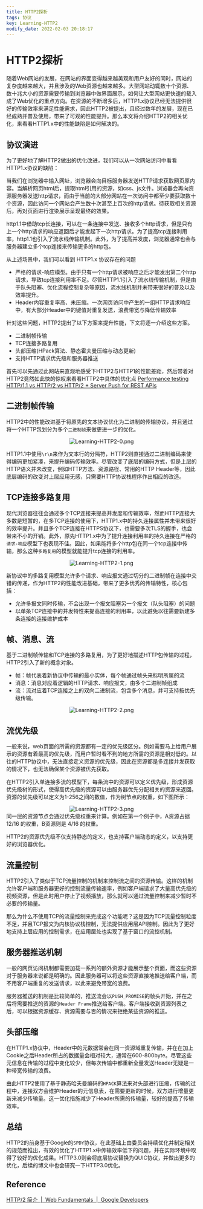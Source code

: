 ```yaml
---
title: HTTP2探析
tags: 协议
key: Learning-HTTP2
modify_date: 2022-02-03 20:18:17 
---
```


# HTTP2探析
随着Web网站的发展，在网站的界面变得越来越美观和用户友好的同时，网站的复杂度越来越大，并且涉及的Web资源也越来越多。大型网站动辄数十个资源、数十兆大小的资源需要传输到浏览器中做界面展示，如何让大型网站更快速的载入成了Web优化的重点方向。在资源的不断增多后，HTTP1.x协议已经无法提供很好的传输效率来满足性能需求，因此HTTP2被提出，且经过数年的发展，现在已经成熟并普及使用，带来了可观的性能提升。那么本文将介绍HTTP2的相关优化，来看看HTTP1.x中的性能缺陷是如何解决的。

<!--more-->

## 协议演进
为了更好地了解HTTP2做出的优化改进，我们可以从一次网站访问中看看HTTP1.x协议的缺陷：

当我们在浏览器中输入网址，浏览器会向目标服务器发送HTTP请求获取网页原内容。当解析网页html后，提取html引用的资源，如css、js文件。浏览器会再向资源服务器发送http请求，而由于当前的大部分网站在一次访问中都至少要获取数十个资源，因此访问一个网站会产生数十次甚至上百次的http请求。待获取相关资源后，再对页面进行渲染展示呈现最终的效果。

http1.1中借助tcp长连接，可以在一条连接中发送、接收多个http请求，但是只有上一个http请求的响应返回后才能发起下一次http请求。为了提高tcp连接利用率，http1.1也引入了流水线传输机制。此外，为了提高并发度，浏览器通常也会与服务器建立多个tcp连接来传输更多的http包。


从上述场景中，我们可以看到 HTTP1.x 协议存在的问题
- 严格的请求-响应模型。由于只有一个http请求被响应之后才能发出第二个http请求，导致tcp连接利用率不足。尽管HTTP1.1引入了流水线传输机制，但是由于队头阻塞、优化流程控制复杂等原因，流水线机制并未带来很好的普及以及效率提升。
- Header内容重复率高、未压缩。一次网页访问中产生的一组HTTP请求响应中，有大部分Header中的键值对重复发送，浪费带宽与降低传输效率

针对这些问题，HTTP2提出了以下方案来提升性能，下文将逐一介绍这些方案。
- 二进制帧传输
- TCP连接多路复用
- 头部压缩(HPack算法、静态霍夫曼压缩与动态更新)
- 支持HTTP请求优先级和服务器推送


首先可以先通过此网站来直观地感受下HTTP2与HTTP1的性能差距，然后带着对HTTP2竟然如此快的惊叹来看看HTTP2中具体的优化点
[Performance testing HTTP/1.1 vs HTTP/2 vs HTTP/2 + Server Push for REST APIs](https://evertpot.com/h2-parallelism/)



## 二进制帧传输
HTTP2中的性能改进基于将原先的文本协议优化为二进制的传输协议，并且通过将一个HTTP包划分为多个`二进制帧`来做更进一步的优化。

<div style="text-align: center">
<img title="Learning-HTTP2-0.png" src="/assets/Learning-HTTP2/Learning-HTTP2-0.png">
</div>

HTTP1.1中使用`\r\n`来作为文本行的分隔符，HTTP2则直接通过二进制编码来使得编码更加紧凑，来提升编码传输效率。尽管改变了底层的编码方式，但是上层的HTTP语义并未改变，例如HTTP方法、资源路径、常用的HTTP Header等，因此底层编码的改变对上层应用无感，只需要HTTP协议栈程序作出相应的改造。


## TCP连接多路复用
现代浏览器往往会通过多个TCP连接来提高并发度和传输效率，然而HTTP连接大多数是短暂的，在多TCP连接的使用下，HTTP1.x中的持久连接属性并未带来很好的效率提升。并且多个TCP连接在HTTPS协议下，也需要多次TLS的握手，也会带来不小的开销。此外，原先HTTP1.x中为了提升连接利用率的持久连接在严格的`请求-响应`模型下也表现不佳。因此，如果能将多个http包在同一个tcp连接中传输，那么这种`多路复用`的模型就能提升tcp连接的利用率。

<div style="text-align: center">
<img title="Learning-HTTP2-1.png" src="/assets/Learning-HTTP2/Learning-HTTP2-1.png">
</div>

新协议中的多路复用模型允许多个请求、响应报文通过切分的二进制帧在连接中交错的传递，作为HTTP2的性能改进基础，带来了更多优秀的传输特性，核心包括：
- 允许多报文同时传输，不会出现一个报文阻塞另一个报文（队头阻塞）的问题
- 以单条TCP连接中的并发特性来提高连接的利用率，以此避免以往需要新建多条连接的连接维护成本


## 帧、消息、流
基于二进制帧传输和TCP连接的多路复用，为了更好地描述HTTP包传输的过程，HTTP2引入了新的概念对象。
- 帧：帧代表着新协议中传输的最小实体，每个帧通过帧头来标明所属的流
- 消息：消息对应着逻辑的HTTP请求、响应报文，由多个二进制帧组成
- 流：流对应着TCP连接之上的双向二进制流，包含多个消息，并可支持按优先级传输。

<div style="text-align: center">
<img title="Learning-HTTP2-2.png" src="/assets/Learning-HTTP2/Learning-HTTP2-2.png">
</div>


## 流优先级
一般来说，web页面的所需的资源都有一定的优先级区分。例如需要马上给用户展示的资源有着最高的优先级，而用户暂时看不到的地方所需的资源是相对低的。以往的HTTP协议中，无法直接定义资源的优先级，因此在资源都是多连接并发获取的情况下，也无法确保某个资源被优先获取。

在HTTP2引入单连接多流的模型下，每条流中的资源可以定义优先级，形成资源优先级树的形式，使得高优先级的资源可以由服务器优先分配相关的资源来返回。资源的优先级可以定义为1-256之间的数值，作为树节点的权重，如下图所示：
<div style="text-align: center">
<img title="Learning-HTTP2-3.png" src="/assets/Learning-HTTP2/Learning-HTTP2-3.png">
</div>
同一层的资源节点会通过优先级权重来计算。例如在第一个例子中，A资源占据 12/16 的权重，B资源则是 4/16 的权重。

HTTP2的资源优先级不仅支持静态的定义，也支持客户端动态的定义，以支持更好的浏览器优化。

## 流量控制
HTTP2引入了类似于TCP流量控制的机制来控制流之间的资源传输。这样的机制允许客户端和服务器更好的控制流量传输速率，例如客户端请求了大量高优先级的视频资源，但是此时用户停止了视频播放，那么就可以通过流量控制来减少暂时不必要的传输量。

那么为什么不使用TCP的流量控制来完成这个功能呢？这是因为TCP流量控制粒度不足，并且TCP报文为内核协议栈控制，无法提供应用层API控制。因此为了更好地支持上层应用的控制需求，在应用层处也实现了基于窗口的流控机制。

## 服务器推送机制
一般的网页访问机制都需要加载一系列的额外资源才能展示整个页面，而这些资源对于服务器来说都是明确的。因此服务器可以将这些资源直接地推送给客户端，而不用客户端重复的发送请求，以此来避免带宽的浪费。

服务器推送的机制是比较简单的，推送流会以`PUSH_PROMISE`的帧头开始，并在之后将需要推送的资源的`Header Frame`推送给客户端。客户端接收到资源列表之后，可以根据资源缓存、资源需要与否的情况来拒绝某些资源的推送。

## 头部压缩
在HTTP1.x协议中，Header中的元数据常会在同一资源域重复传输，并在在加上Cookie之后Header所占的数据量会相对较大，通常在600-800byte。尽管这些元信息在传输的过程中变化较少，但每次传输中都重新全量发送Header无疑是一种带宽传输的浪费。

由此HTTP2使用了基于静态哈夫曼编码的`HPACK`算法来对头部进行压缩，传输的过程中，连接双方会维护Header的元信息表，在需要更新的时候，双方进行增量更新来减少传输量。这一优化措施减少了Header所需的传输量，较好的提高了传输效率。


## 总结
HTTP2的前身基于Google的`SPDY`协议，在此基础上由委员会持续优化并制定相关的规范而推出，有效的优化了HTTP1.x中传输效率低下的问题，并在实际环境中取得了较好的优化成果。HTTP3.0则会将底层协议替换为QUIC协议，并做出更多的优化，后续的博文中也会研究一下HTTP3.0优化。


## Reference
[HTTP/2 简介  \|  Web Fundamentals  |  Google Developers](https://developers.google.com/web/fundamentals/performance/http2)